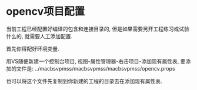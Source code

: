 # opencv项目配置 #
当前工程已经配置好编译的包含和连接目录的, 但是如果需要另开工程练习或试验什么的, 就需要人工添加配置.

首先你得配好环境变量.

用VS随便新建一个控制台项目, 视图-属性管理器-右击项目-添加现有属性表, 要添加的文件是: ../macbsvpmss/macbsvpmss/macbsvpmss/opencv.props

也可以将这个文件先复制到你新建的工程的目录去在添加现有属性表.

